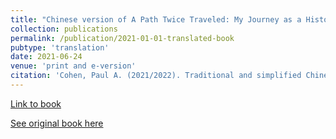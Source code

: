 ```yaml
---
title: "Chinese version of A Path Twice Traveled: My Journey as a Historian of China"
collection: publications
permalink: /publication/2021-01-01-translated-book
pubtype: 'translation'
date: 2021-06-24
venue: 'print and e-version'
citation: 'Cohen, Paul A. (2021/2022). Traditional and simplified Chinese versions of <i>A Path Twice Traveled: My Journey as a Historian of China</i>. N. Liu, Trans. Hong Kong: The Chinese University of Hong Kong Press; Beijing: Social Sciences Academic Press.'
---
```

[Link to book](https://cup.cuhk.edu.hk/index.php?route=product/product&product_id=4134)

[See original book here](https://www.hup.harvard.edu/catalog.php?isbn=9780674237292)
